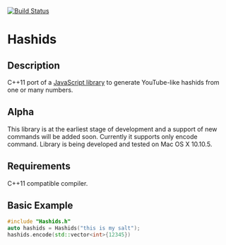 [![Build Status](https://travis-ci.org/msolomatin/hashids.cpp.svg?branch=master)](https://travis-ci.org/msolomatin/hashids.cpp)

# Hashids

## Description
C++11 port of a [JavaScript library](http://hashids.org/javascript/) to generate YouTube-like hashids from one or many numbers.

## Alpha
This library is at the earliest stage of development and a support of new commands will be added soon. Currently it supports only encode command. Library is being developed and tested on Mac OS X 10.10.5.

## Requirements
C++11 compatible compiler.

## Basic Example

```C++
#include "Hashids.h"
auto hashids = Hashids("this is my salt");
hashids.encode(std::vector<int>{12345})
```
